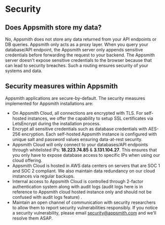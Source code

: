 # Security

## Does Appsmith store my data?

No, Appsmith does not store any data returned from your API endpoints or DB queries. Appsmith only acts as a proxy layer. When you query your database/API endpoint, the Appsmith server only appends sensitive credentials before forwarding the request to your backend. The Appsmith server doesn't expose sensitive credentials to the browser because that can lead to security breaches. Such a routing ensures security of your systems and data.

## Security measures within Appsmith

Appsmith applications are secure-by-default. The security measures implemented for Appsmith installations are:

* On Appsmith Cloud, all connections are encrypted with TLS. For self-hosted instances, we offer the capability to setup SSL certificates via LetsEncrypt during the installation process.
* Encrypt all sensitive credentials such as database credentials with AES-256 encryption. Each self-hosted Appsmith instance is configured with unique salt and password values ensuring data-at-rest security.
* Appsmith Cloud will only connect to your databases/API endpoints through whitelisted IPs: **18.223.74.85** & **3.131.104.27**. This ensures that you only have to expose database access to specific IPs when using our cloud offering.
* Appsmith Cloud is hosted in AWS data centers on servers that are SOC 1 and SOC 2 compliant. We also maintain data redundancy on our cloud instances via regular backups.
* Internal access to Appsmith Cloud is controlled through 2-factor authentication system along with audit logs 
  (audit logs here is in reference to Appsmith cloud hosted instance only and should not be confused with audit logs 
  feature) .
* Maintain an open channel of communication with security researchers to allow them to report security vulnerabilities responsibly. If you notice a security vulnerability, please email [security@appsmith.com](mailto:security@appsmith.com) and we'll resolve them ASAP.

